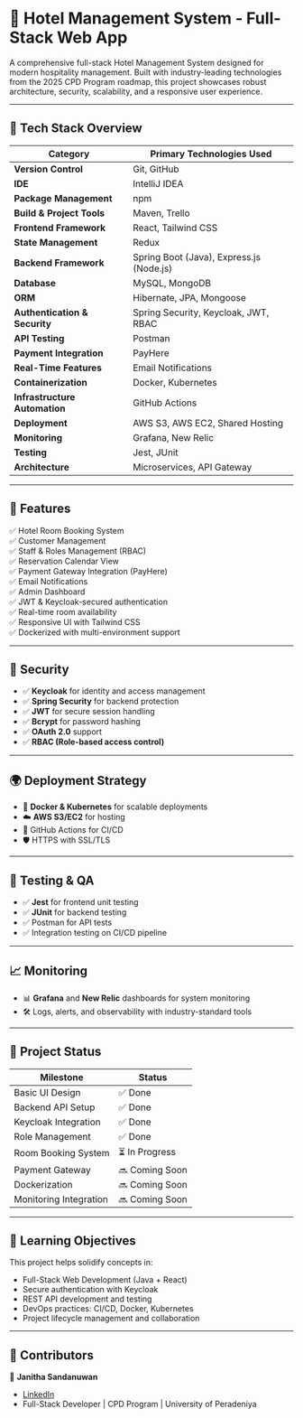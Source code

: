 # 🏨 Hotel Management System - Full-Stack Web App

A comprehensive full-stack Hotel Management System designed for modern hospitality management. Built with industry-leading technologies from the 2025 CPD Program roadmap, this project showcases robust architecture, security, scalability, and a responsive user experience.

---

## 🚀 Tech Stack Overview

| Category                      | Primary Technologies Used                      |
|------------------------------|------------------------------------------------|
| **Version Control**          | Git, GitHub                                   |
| **IDE**                      | IntelliJ IDEA                                 |
| **Package Management**       | npm                                           |
| **Build & Project Tools**    | Maven, Trello                                 |
| **Frontend Framework**       | React, Tailwind CSS                           |
| **State Management**         | Redux                                         |
| **Backend Framework**        | Spring Boot (Java), Express.js (Node.js)      |
| **Database**                 | MySQL, MongoDB                                |
| **ORM**                      | Hibernate, JPA, Mongoose                      |
| **Authentication & Security**| Spring Security, Keycloak, JWT, RBAC          |
| **API Testing**              | Postman                                       |
| **Payment Integration**      | PayHere                                       |
| **Real-Time Features**       | Email Notifications                           |
| **Containerization**         | Docker, Kubernetes                            |
| **Infrastructure Automation**| GitHub Actions                                |
| **Deployment**               | AWS S3, AWS EC2, Shared Hosting               |
| **Monitoring**               | Grafana, New Relic                            |
| **Testing**                  | Jest, JUnit                                   |
| **Architecture**             | Microservices, API Gateway                    |

---

## 🧱 Features

✅ Hotel Room Booking System  
✅ Customer Management  
✅ Staff & Roles Management (RBAC)  
✅ Reservation Calendar View  
✅ Payment Gateway Integration (PayHere)  
✅ Email Notifications  
✅ Admin Dashboard  
✅ JWT & Keycloak-secured authentication  
✅ Real-time room availability  
✅ Responsive UI with Tailwind CSS  
✅ Dockerized with multi-environment support  

---

## 🔐 Security

- ✅ **Keycloak** for identity and access management  
- ✅ **Spring Security** for backend protection  
- ✅ **JWT** for secure session handling  
- ✅ **Bcrypt** for password hashing  
- ✅ **OAuth 2.0** support  
- ✅ **RBAC (Role-based access control)**  

---

## 🌍 Deployment Strategy

- 🚢 **Docker & Kubernetes** for scalable deployments  
- ☁️ **AWS S3/EC2** for hosting  
- 🔁 GitHub Actions for CI/CD  
- 🛡️ HTTPS with SSL/TLS  

---

## 🧪 Testing & QA

- ✅ **Jest** for frontend unit testing  
- ✅ **JUnit** for backend testing  
- ✅ Postman for API tests  
- ✅ Integration testing on CI/CD pipeline  

---

## 📈 Monitoring

- 📊 **Grafana** and **New Relic** dashboards for system monitoring  
- 🛠️ Logs, alerts, and observability with industry-standard tools  

---

## 📌 Project Status

| Milestone                  | Status         |
|---------------------------|----------------|
| Basic UI Design           | ✅ Done         |
| Backend API Setup         | ✅ Done         |
| Keycloak Integration      | ✅ Done         |
| Role Management           | ✅ Done         |
| Room Booking System       | ⏳ In Progress  |
| Payment Gateway           | 🔜 Coming Soon  |
| Dockerization             | 🔜 Coming Soon  |
| Monitoring Integration    | 🔜 Coming Soon  |

---

## 🧠 Learning Objectives

This project helps solidify concepts in:

- Full-Stack Web Development (Java + React)
- Secure authentication with Keycloak
- REST API development and testing
- DevOps practices: CI/CD, Docker, Kubernetes
- Project lifecycle management and collaboration

---

## 🤝 Contributors

👤 **Janitha Sandanuwan**  
- [LinkedIn](https://www.linkedin.com/in/janitha-sandanuwan-6958b121b/)  
- Full-Stack Developer | CPD Program | University of Peradeniya
